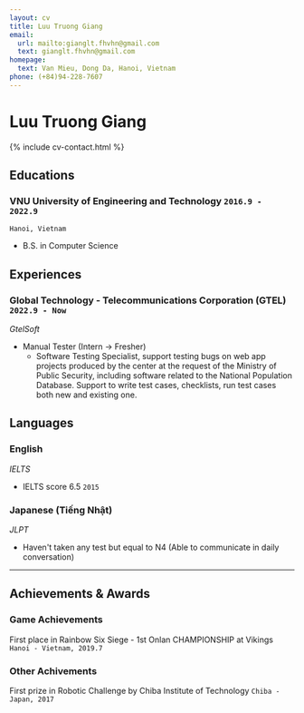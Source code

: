 ```yaml
---
layout: cv
title: Luu Truong Giang
email:
  url: mailto:gianglt.fhvhn@gmail.com
  text: gianglt.fhvhn@gmail.com
homepage:
  text: Van Mieu, Dong Da, Hanoi, Vietnam
phone: (+84)94-228-7607
---
```


# **Luu** Truong Giang

<!--
include contact information from the front matter
Supported arguments:
    - homepage: url, text
    - phone
    - email
-->

{% include cv-contact.html %}

## Educations

### **VNU University of Engineering and Technology** `2016.9 - 2022.9`

```
Hanoi, Vietnam
```

- B.S. in Computer Science

## Experiences

### **Global Technology - Telecommunications Corporation (GTEL)** `2022.9 - Now`
_GtelSoft_<br>
  - Manual Tester (Intern -> Fresher)
    + Software Testing Specialist, support testing bugs on web app projects produced by the center at the request of the Ministry of Public Security, including software related to the National Population Database. Support to write test cases, checklists, run test cases both new and existing one.

## Languages

### **English**
_IELTS_<br>
  - IELTS score 6.5 `2015` <br>

### **Japanese** (Tiếng Nhật)
_JLPT_<br>
  - Haven't taken any test but equal to N4 (Able to communicate in daily conversation) <br>

---

## Achievements & Awards

### **Game Achievements**
First place in Rainbow Six Siege - 1st Onlan CHAMPIONSHIP at Vikings `Hanoi - Vietnam, 2019.7` <br>

### **Other Achivements**
First prize in Robotic Challenge by Chiba Institute of Technology  `Chiba - Japan, 2017` <br>

<!-- ### Footer

Last updated: August 2023 -->
